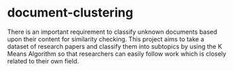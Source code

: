# document-clustering
 There is an important requirement to classify unknown documents based upon their content for similarity checking. This project aims to take a dataset of research papers and classify them into subtopics by using the K Means Algorithm so that researchers can easily follow work which is closely related to their own field. 
